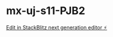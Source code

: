 # mx-uj-s11-PJB2

[Edit in StackBlitz next generation editor ⚡️](https://stackblitz.com/~/github.com/m0x0m0x/mx-uj-s11-PJB2)